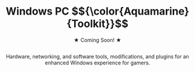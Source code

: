 <div align="center">
  <h1>
    Windows PC $${\color{Aquamarine}{Toolkit}}$$
  </h1>
  <p style="margin-bottom: 2em;">★ Coming Soon! ★</p>
  <p>
    Hardware, networking, and software tools, modifications, and plugins for an enhanced Windows experience for gamers.
  </p>
</div>
